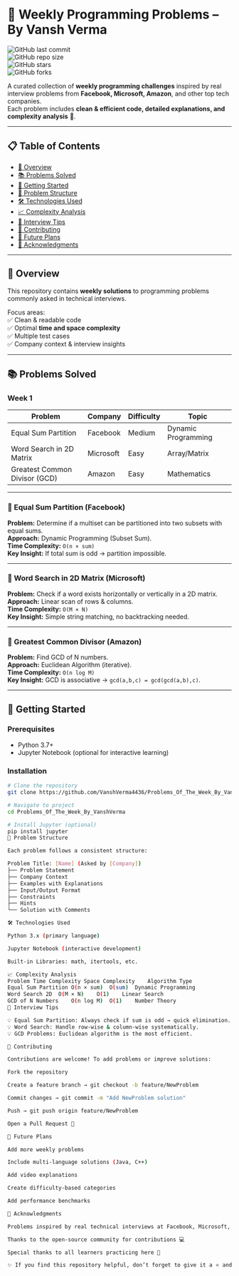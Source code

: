 # 🧠 Weekly Programming Problems – By Vansh Verma  

![GitHub last commit](https://img.shields.io/github/last-commit/VanshVerma4436/Problems_Of_The_Week_By_VanshVerma?color=blue&style=for-the-badge)  
![GitHub repo size](https://img.shields.io/github/repo-size/VanshVerma4436/Problems_Of_The_Week_By_VanshVerma?color=green&style=for-the-badge)  
![GitHub stars](https://img.shields.io/github/stars/VanshVerma4436/Problems_Of_The_Week_By_VanshVerma?style=for-the-badge)  
![GitHub forks](https://img.shields.io/github/forks/VanshVerma4436/Problems_Of_The_Week_By_VanshVerma?style=for-the-badge)  

A curated collection of **weekly programming challenges** inspired by real interview problems from **Facebook, Microsoft, Amazon**, and other top tech companies.  
Each problem includes **clean & efficient code, detailed explanations, and complexity analysis** 🚀.  

---

## 📋 Table of Contents
- [🎯 Overview](#-overview)  
- [📚 Problems Solved](#-problems-solved)  
- [🚀 Getting Started](#-getting-started)  
- [📁 Problem Structure](#-problem-structure)  
- [🛠 Technologies Used](#-technologies-used)  
- [📈 Complexity Analysis](#-complexity-analysis)  
- [🎯 Interview Tips](#-interview-tips)  
- [🤝 Contributing](#-contributing)  
- [📝 Future Plans](#-future-plans)  
- [🌟 Acknowledgments](#-acknowledgments)  

---

## 🎯 Overview
This repository contains **weekly solutions** to programming problems commonly asked in technical interviews.  

Focus areas:  
✅ Clean & readable code  
✅ Optimal **time and space complexity**  
✅ Multiple test cases  
✅ Company context & interview insights  

---

## 📚 Problems Solved  

### Week 1  

| Problem | Company | Difficulty | Topic |
|---------|---------|------------|-------|
| Equal Sum Partition | Facebook  | Medium | Dynamic Programming |
| Word Search in 2D Matrix | Microsoft | Easy | Array/Matrix |
| Greatest Common Divisor (GCD) | Amazon | Easy | Mathematics |

---

### 🔹 Equal Sum Partition (Facebook)  
**Problem:** Determine if a multiset can be partitioned into two subsets with equal sums.  
**Approach:** Dynamic Programming (Subset Sum).  
**Time Complexity:** `O(n × sum)`  
**Key Insight:** If total sum is odd → partition impossible.  

---

### 🔹 Word Search in 2D Matrix (Microsoft)  
**Problem:** Check if a word exists horizontally or vertically in a 2D matrix.  
**Approach:** Linear scan of rows & columns.  
**Time Complexity:** `O(M × N)`  
**Key Insight:** Simple string matching, no backtracking needed.  

---

### 🔹 Greatest Common Divisor (Amazon)  
**Problem:** Find GCD of N numbers.  
**Approach:** Euclidean Algorithm (iterative).  
**Time Complexity:** `O(n log M)`  
**Key Insight:** GCD is associative → `gcd(a,b,c) = gcd(gcd(a,b),c)`.  

---

## 🚀 Getting Started  

### Prerequisites  
- Python 3.7+  
- Jupyter Notebook (optional for interactive learning)  

### Installation  
```bash
# Clone the repository
git clone https://github.com/VanshVerma4436/Problems_Of_The_Week_By_VanshVerma.git  

# Navigate to project
cd Problems_Of_The_Week_By_VanshVerma  

# Install Jupyter (optional)
pip install jupyter
📁 Problem Structure

Each problem follows a consistent structure:

Problem Title: [Name] (Asked by [Company])
├── Problem Statement
├── Company Context
├── Examples with Explanations
├── Input/Output Format
├── Constraints
├── Hints
└── Solution with Comments

🛠 Technologies Used

Python 3.x (primary language)

Jupyter Notebook (interactive development)

Built-in Libraries: math, itertools, etc.

📈 Complexity Analysis
Problem	Time Complexity	Space Complexity	Algorithm Type
Equal Sum Partition	O(n × sum)	O(sum)	Dynamic Programming
Word Search 2D	O(M × N)	O(1)	Linear Search
GCD of N Numbers	O(n log M)	O(1)	Number Theory
🎯 Interview Tips

💡 Equal Sum Partition: Always check if sum is odd → quick elimination.
💡 Word Search: Handle row-wise & column-wise systematically.
💡 GCD Problems: Euclidean algorithm is the most efficient.

🤝 Contributing

Contributions are welcome! To add problems or improve solutions:

Fork the repository

Create a feature branch → git checkout -b feature/NewProblem

Commit changes → git commit -m "Add NewProblem solution"

Push → git push origin feature/NewProblem

Open a Pull Request 🚀

📝 Future Plans

Add more weekly problems

Include multi-language solutions (Java, C++)

Add video explanations

Create difficulty-based categories

Add performance benchmarks

🌟 Acknowledgments

Problems inspired by real technical interviews at Facebook, Microsoft, Amazon

Thanks to the open-source community for contributions 💻

Special thanks to all learners practicing here 🚀

✨ If you find this repository helpful, don’t forget to give it a ⭐ and share it with others!
